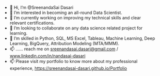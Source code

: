 - 👋 Hi, I’m @SreenandaSai Dasari          
- 👀 I’m interested in becoming an all-round Data Scientist.           
- 🌱 I’m currently working on improving my technical skills and clear relevant certifications.       
- 💞️ I’m looking to collaborate on any data science related project for learning.          
- 💞️ I’m skilled in Python, SQL, MS Excel, Tableau, Machine Learning, Deep Learning, BigQuery, Attribution Modeling (MTA/MMM).  
- 📫 ...... reach me on sreenandasai.dasari@gmail.com / www.linkedin.com/in/nandasai-dasari   
- 📫 Please visit my portfolio to know more about my professional experience, https://sreenandasai-dasari.github.io/Portfolio 
   
 
  
<!---   
SreenandaSai-Dasari/SreenandaSai-Dasari is a ✨ special ✨ repository because its `README.md` (this file) appears on your GitHub profile.
You can click the Preview link to take a look at your changes.
--->
